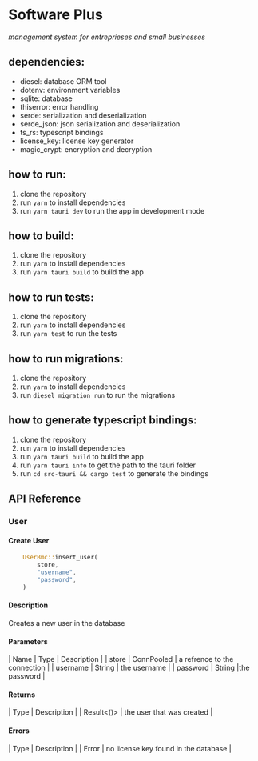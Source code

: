 # Software Plus

_management system for entreprieses and small businesses_

## dependencies:

- diesel: database ORM tool
- dotenv: environment variables
- sqlite: database
- thiserror: error handling
- serde: serialization and deserialization
- serde_json: json serialization and deserialization
- ts_rs: typescript bindings
- license_key: license key generator
- magic_crypt: encryption and decryption

## how to run:

1. clone the repository
2. run `yarn` to install dependencies
3. run `yarn tauri dev` to run the app in development mode

## how to build:

1. clone the repository
2. run `yarn` to install dependencies
3. run `yarn tauri build` to build the app

## how to run tests:

1. clone the repository
2. run `yarn` to install dependencies
3. run `yarn test` to run the tests

## how to run migrations:

1. clone the repository
2. run `yarn` to install dependencies
3. run `diesel migration run` to run the migrations

## how to generate typescript bindings:

1. clone the repository
2. run `yarn` to install dependencies
3. run `yarn tauri build` to build the app
4. run `yarn tauri info` to get the path to the tauri folder
5. run `cd src-tauri && cargo test` to generate the bindings

## API Reference

### User

#### Create User

```rust
    UserBmc::insert_user(
        store,
        "username",
        "password",
    )
```

#### Description

Creates a new user in the database

#### Parameters

| Name | Type | Description |
| store | ConnPooled | a refrence to the connection |
| username | String | the username |
| password | String |the password |

#### Returns

| Type | Description |
| Result<()> | the user that was created |

#### Errors

| Type | Description |
| Error | no license key found in the database |
